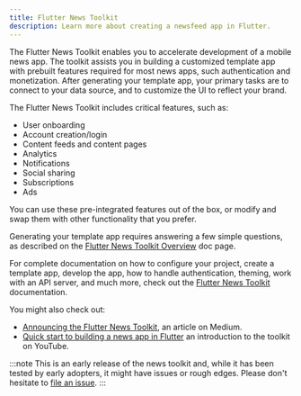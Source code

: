 ```yaml
---
title: Flutter News Toolkit
description: Learn more about creating a newsfeed app in Flutter.
---
```


The Flutter News Toolkit enables you to accelerate
development of a mobile news app.
The toolkit assists you in building a customized
template app with prebuilt features required
for most news apps, such authentication and
monetization. After generating your
template app, your primary tasks are to connect to your
data source, and to customize the UI to reflect
your brand.

The Flutter News Toolkit includes critical features,
such as:

* User onboarding
* Account creation/login
* Content feeds and content pages
* Analytics
* Notifications
* Social sharing
* Subscriptions
* Ads

You can use these pre-integrated features out of the box,
or modify and swap them with other functionality that
you prefer.

Generating your template app requires answering
a few simple questions, as described on the
[Flutter News Toolkit Overview][toolkit] doc page.

For complete documentation on how to configure your project,
create a template app, develop the app, how to
handle authentication, theming, work with an API
server, and much more, check out the
[Flutter News Toolkit][toolkit] documentation.

You might also check out:

* [Announcing the Flutter News Toolkit][blog],
  an article on Medium.
* [Quick start to building a news app in Flutter][video]
  an introduction to the toolkit on YouTube.

:::note
This is an early release of the news toolkit and,
while it has been tested by early adopters, it
might have issues or rough edges. Please don't
hesitate to [file an issue][].
:::

[toolkit]: https://flutter.github.io/news_toolkit/
[blog]: {{site.flutter-medium}}/announcing-the-flutter-news-toolkit-180a0d32c012
[video]: {{site.yt.watch}}?v=dukRAS-OUMM
[file an issue]: {{site.repo.flutter}}/issues
